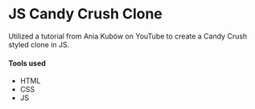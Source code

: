 # JS Candy Crush Clone
Utilized a tutorial from Ania Kubów on YouTube to create a Candy Crush styled clone in JS. 

#### Tools used
- HTML
- CSS
- JS